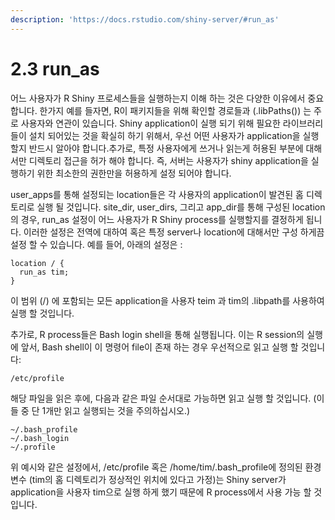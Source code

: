 ```yaml
---
description: 'https://docs.rstudio.com/shiny-server/#run_as'
---
```


# 2.3 run\_as

어느 사용자가 R Shiny 프로세스들을 실행하는지 이해 하는 것은 다양한 이유에서 중요합니다. 한가지 예를 들자면, R이 패키지들을 위해 확인할 경로들과 \(.libPaths\(\)\) 는 주로 사용자와 연관이 있습니다. Shiny application이 실행 되기 위해 필요한 라이브러리들이 설치 되어있는 것을 확실히 하기 위해서, 우선 어떤 사용자가 application을 실행할지 반드시 알아야 합니다.추가로, 특정 사용자에게 쓰거나 읽는게 허용된 부분에 대해서만 디렉토리 접근을 허가 해야 합니다. 즉, 서버는 사용자가 shiny application을 실행하기 위한 최소한의 권한만을 허용하게 설정 되어야 합니다. 

user\_apps를 통해 설정되는 location들은 각 사용자의 application이 발견된 홈 디렉토리로 실행 될 것입니다. site\_dir, user\_dirs, 그리고 app\_dir를 통해 구성된 location의 경우, run\_as 설정이 어느 사용자가 R Shiny process를 실행할지를 결정하게 됩니다. 이러한 설정은 전역에 대하여 혹은 특정 server나 location에 대해서만 구성 하게끔 설정 할 수 있습니다. 예를 들어, 아래의 설정은 : 

```text
location / {
  run_as tim;
}
```

이 범위 \(/\) 에 포함되는 모든 application을 사용자 teim 과 tim의 .libpath를 사용하여 실행 할 것입니다. 

추가로, R process들은 Bash login shell을 통해 실행됩니다. 이는 R session의 실행에 앞서, Bash shell이 이 명령어 file이 존재 하는 경우 우선적으로 읽고 실행 할 것입니다:

```
/etc/profile
```

해당 파일을 읽은 후에, 다음과 같은 파일 순서대로 가능하면 읽고 실행 할 것입니다. \(이들 중 단 1개만 읽고 실행되는 것을 주의하십시오.\)

```text
~/.bash_profile
~/.bash_login
~/.profile
```

위 예시와 같은 설정에서, /etc/profile 혹은 /home/tim/.bash\_profile에 정의된 환경 변수 \(tim의 홈 디렉토리가 정상적인 위치에 있다고 가정\)는 Shiny server가 application을 사용자 tim으로 실행 하게 했기 때문에 R process에서 사용 가능 할 것입니다. 

